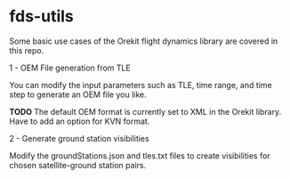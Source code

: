 # fds-utils

Some basic use cases of the Orekit flight dynamics library are covered in this repo.

1 - OEM File generation from TLE

You can modify the input parameters such as TLE, time range, and time step to generate an OEM file you like.

**TODO** The default OEM format is currently set to XML in the Orekit library. Have to add an option for KVN format.

2 - Generate ground station visibilities 

Modify the groundStations.json and tles.txt files to create visibilities for chosen satellite-ground station pairs.
